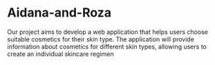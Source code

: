 # Aidana-and-Roza
Our project aims to develop a web application that helps users choose suitable cosmetics for their skin type. The application will provide information about cosmetics for different skin types, allowing users to create an individual skincare regimen
